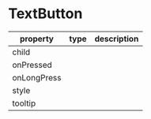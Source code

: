 # TextButton

| property | type | description |
| -----    | ----- |  -----  |
| child |
| onPressed |
| onLongPress |
| style |
| tooltip |

